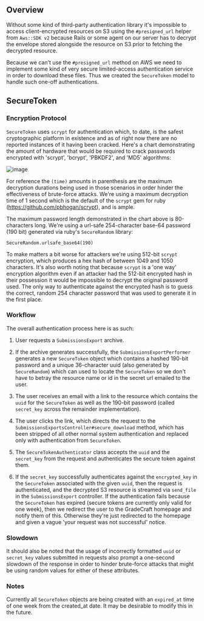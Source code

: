 ## Overview
Without some kind of third-party authentication library it's impossible to access client-encrypted resources on S3 using the `#presigned_url` helper from `Aws::SDK v2` because Rails or some agent on our server has to decrypt the envelope stored alongside the resource on S3 prior to fetching the decrypted resource.

Because we can't use the `#presigned_url` method on AWS we need to implement some kind of very secure limited-access authentication service in order to download these files. Thus we created the `SecureToken` model to handle such one-off authentications.

## SecureToken

### Encryption Protocol
`SecureToken` uses `scrypt` for authentication which, to date, is the safest cryptographic platform in existence and as of right now there are no reported instances of it having been cracked. Here's a chart demonstrating the amount of hardware that would be required to crack passwords encrypted with 'scrypt', 'bcrypt', 'PBKDF2', and 'MD5' algorithms:

![image](https://cloud.githubusercontent.com/assets/95957/13638914/af19e6a6-e60e-11e5-87df-06d5e274f622.png)

For reference the `(time)` amounts in parenthesis are the maximum decryption durations being used in those scenarios in order hinder the effectiveness of brute-force attacks. We're using a maximum decryption time of 1 second which is the default of the `scrypt` gem for ruby (https://github.com/pbhogan/scrypt), and is ample.

The maximum password length demonstrated in the chart above is 80-characters long. We're using a url-safe 254-character base-64 password (190 bit) generated via ruby's `SecureRandom` library:

```
SecureRandom.urlsafe_base64(190)
```

To make matters a bit worse for attackers we're using 512-bit `scrypt` encryption, which produces a hex hash of between 1049 and 1050 characters. It's also worth noting that because `scrypt` is a 'one way' encryption algorithm even if an attacker had the 512-bit encrypted hash in their possession it would be impossible to decrypt the original password used. The only way to authenticate against the encrypted hash is to guess the correct, random 254 character password that was used to generate it in the first place. 

### Workflow
The overall authentication process here is as such:

1. User requests a `SubmissionsExport` archive.

2. If the archive generates successfully, the `SubmissionsExportPerformer` generates a new `SecureToken` object which contains a hashed 190-bit password and a unique 36-character uuid (also generated by `SecureRandom`) which can used to locate the `SecureToken` so we don't have to betray the resource name or id in the secret url emailed to the user.

3. The user receives an email with a link to the resource which contains the `uuid` for the `SecureToken` as well as the 190-bit password (called `secret_key` across the remainder implementation).

4. The user clicks the link, which directs the request to the `SubmissionsExportsController#secure_download` method, which has been stripped of all other normal system authentication and replaced only with authentication from `SecureToken`.

5. The `SecureTokenAuthenticator` class accepts the `uuid` and the `secret_key` from the request and authenticates the secure token against them.

6. If the `secret_key` successfully authenticates against the `encrypted_key` in the `SecureToken` associated with the given `uuid`, then the request is authenticated, and the decrypted S3 resource is streamed via `send_file` in the `SubmissionsExport` controller. If the authentication fails because the `SecureToken` has expired (secure tokens are currently only valid for one week), then we redirect the user to the GradeCraft homepage and notify them of this. Otherwise they're just redirected to the homepage and given a vague 'your request was not successful' notice.

### Slowdown
It should also be noted that the usage of incorrectly formatted `uuid` or `secret_key` values submitted in requests also prompt a one-second slowdown of the response in order to hinder brute-force attacks that might be using random values for either of these attributes.

### Notes
Currently all `SecureToken` objects are being created with an `expired_at` time of one week from the created_at date. It may be desirable to modify this in the future. 
